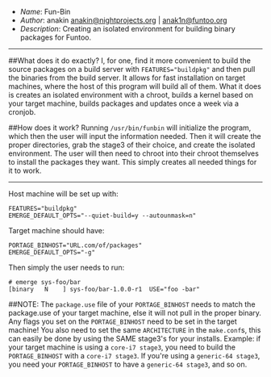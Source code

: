 * *Name*: Fun-Bin
* *Author*: anakin <anakin@nightprojects.org> | <anak1n@funtoo.org>
* *Description*: Creating an isolated environment for building binary packages for Funtoo.

-----------------------------------------------------------------------------------------------------------

##What does it do exactly?
I, for one, find it more convenient to build the source packages on a build server with `FEATURES="buildpkg"` and then pull the binaries from the build server. It allows for fast installation on target machines, where the host of this program will build all of them. What it does is creates an isolated environment with a chroot, builds a kernel based on your target machine, builds packages and updates once a week via a cronjob. 

##How does it work?
Running `/usr/bin/funbin` will initialize the program, which then the user will input the information needed. Then it will create the proper directories, grab the stage3 of their choice, and create the isolated environment. The user will then need to chroot into their chroot themselves to install the packages they want. This simply creates all needed things for it to work. 

----------------------------------------------------------------------------------------------------------- 

Host machine will be set up with:

    FEATURES="buildpkg"
    EMERGE_DEFAULT_OPTS="--quiet-build=y --autounmask=n"

Target machine should have:

    PORTAGE_BINHOST="URL.com/of/packages"
    EMERGE_DEFAULT_OPTS="-g"

Then simply the user needs to run:

    # emerge sys-foo/bar
    [binary   N    ] sys-foo/bar-1.0.0-r1  USE="foo -bar"

##NOTE:
The `package.use` file of your `PORTAGE_BINHOST` needs to match the package.use of your target machine, else it will not pull in the proper binary. Any flags you set on the `PORTAGE_BINHOST` need to be set in the target machine! You also need to set the same `ARCHITECTURE` in the `make.conf`s, this can easily be done by using the SAME stage3's for your installs. Example: if your target machine is using a `core-i7 stage3`, you need to build the `PORTAGE_BINHOST` with a `core-i7 stage3`. If you're using a `generic-64 stage3`, you need your `PORTAGE_BINHOST` to have a `generic-64 stage3`, and so on. 


